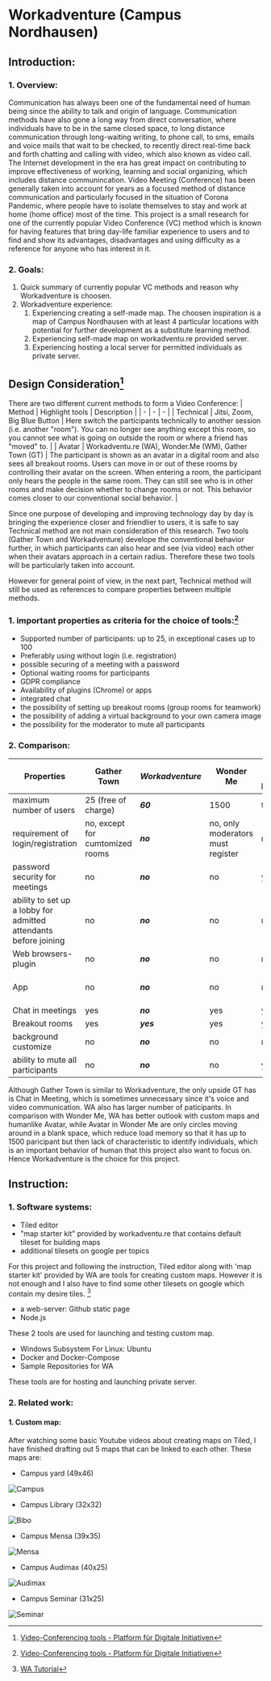 # Workadventure (Campus Nordhausen)
## Introduction:
### 1. Overview:
Communication has always been one of the fundamental need of human being since the ability to talk and origin of language. Communication methods have also gone a long way from direct conversation, where individuals have to be in the same closed space, to long distance communication through long-waiting writing, to phone call, to sms, emails and voice mails that wait to be checked, to recently direct real-time back and forth chatting and calling with video, which also known as video call. The Internet development in the era has great impact on contributing to improve effectiveness of working, learning and social organizing, which includes distance communincation. Video Meeting (Conference) has been generally taken into account for years as a focused method of distance communication and particularly focused in the situation of Corona Pandemic, where people have to isolate themselves to stay and work at home (home office) most of the time. This project is a small research for one of the currently popular Video Conference (VC) method which is known for having features that bring day-life familiar experience to users and to find and show its advantages, disadvantages and using difficulty as a reference for anyone who has interest in it.

### 2. Goals: 
1. Quick summary of currently popular VC methods and reason why Workadventure is choosen.
2. Workadventure experience:
    1. Experiencing creating a self-made map. The choosen inspiration is a map of Campus Nordhausen with at least 4 particular locations with potential for further development as a substitute learning method.
    2. Experiencing self-made map on workadventu.re provided server.
    3. Experiencing hosting a local server for permitted individuals as private server.

## Design Consideration[^1]
There are two different current methods to form a Video Conference: 
| Method | Highlight tools | Description |
| - | - | - |
| Technical | Jitsi, Zoom, Big Blue Button | Here switch the participants technically to another session (i.e. another "room"). You can no longer see anything except this room, so you cannot see what is going on outside the room or where a friend has "moved" to. |
| Avatar | Workadventu.re (WA), Wonder.Me (WM), Gather Town (GT) | The participant is shown as an avatar in a digital room and also sees all breakout rooms. Users can move in or out of these rooms by controlling their avatar on the screen. When entering a room, the participant only hears the people in the same room. They can still see who is in other rooms and make decision whether to change rooms or not. This behavior comes closer to our conventional social behavior. |

[^1]: [Video-Conferencing tools - Platform für Digitale Initiativen](https://digitaleinitiativen.at/video-conferencing-tools/)

Since one purpose of developing and improving technology day by day is bringing the experience closer and friendlier to users, it is safe to say Technical method are not main consideration of this research. Two tools (Gather Town and Workadventure) develope the conventional behavior further, in which participants can also hear and see (via video) each other when their avatars approach in a certain radius. Therefore these two tools will be particularly taken into account.

However for general point of view, in the next part, Technical method will still be used as references to compare properties between multiple methods.

### 1. important properties as criteria for the choice of tools:[^1]
* Supported number of participants: up to 25, in exceptional cases up to 100
* Preferably using without login (i.e. registration)
* possible securing of a meeting with a password
* Optional waiting rooms for participants
* GDPR compliance
* Availability of plugins (Chrome) or apps
* integrated chat
* the possibility of setting up breakout rooms (group rooms for teamwork)
* the possibility of adding a virtual background to your own camera image
* the possibility for the moderator to mute all participants

### 2. Comparison:
| Properties | Gather Town | ***Workadventure*** | Wonder Me | Big Blue Button | Zoom | Jitsi |
| ---|---|---|---|---|---|---|
| maximum number of users |25 (free of charge)|***60***|1500|tbd|100|50|
| requirement of login/registration|no, except for cumtomized rooms|***no***|no, only moderators must register|no|optional|no|
| password security for meetings|no|***no***|no|yes|yes|yes|
| ability to set up a lobby for admitted attendants before joining|no|***no***|no|no|yes|yes|
| Web browsers-plugin|no|***no***|no|no|yes|yes|
| App|no|***no***|no|no|Win, IOS, Android|Win, IOS, Android|
| Chat in meetings|yes|***no***|yes|yes|yes|yes|
| Breakout rooms|yes|***yes***|yes|yes|yes|no|
| background customize|no|***no***|no|no|yes|yes|
| ability to mute all participants|no|***no***|no|yes|yes|yes|

Although Gather Town is similar to Workadventure, the only upside GT has is Chat in Meeting, which is sometimes unnecessary since it's voice and video communication. WA also has larger number of paticipants. In comparison with Wonder Me, WA has better outlook with custom maps and humanlike Avatar, while Avatar in Wonder Me are only circles moving around in a blank space, which reduce load memory so that it has up to 1500 paricipant but then lack of characteristic to identify individuals, which is an important behavior of human that this project also want to focus on. Hence Workadventure is the choice for this project.

## Instruction:
### 1. Software systems:
* Tiled editor
* "map starter kit" provided by workadventu.re that contains default tileset for building maps
* additional tilesets on google per topics

For this project and following the instruction, Tiled editor along with 'map starter kit' provided by WA are tools for creating custom maps. However it is not enough and I also have to find some other tilesets on google which contain my desire tiles. [^2]
[^2]:[WA Tutorial](https://workadventu.re/map-building/)
* a web-server: Github static page
* Node.js

These 2 tools are used for launching and testing custom map.

* Windows Subsystem For Linux: Ubuntu
* Docker and Docker-Compose
* Sample Repositories for WA

These tools are for hosting and launching private server.
### 2. Related work:
#### 1. Custom map:
After watching some basic Youtube videos about creating maps on Tiled, I have finished drafting out 5 maps that can be linked to each other. These maps are:
- Campus yard (49x46)
<img src="https://user-images.githubusercontent.com/66717834/149056247-c36a3d8f-ee86-4c53-82f3-2037fcc0b020.png" alt="Campus">

- Campus Library (32x32)
<img src="https://user-images.githubusercontent.com/66717834/149056712-97879e8e-86f9-4455-a7a2-e1c78a0920bf.png" alt="Bibo">

- Campus Mensa (39x35)
<img src="https://user-images.githubusercontent.com/66717834/149299955-c82fc6f5-934b-4236-a981-699865c6ca81.png" alt="Mensa">

- Campus Audimax (40x25)
<img src="https://user-images.githubusercontent.com/66717834/149299745-3b0d5dff-dfdc-40a0-a475-05855f781939.png" alt="Audimax">

- Campus Seminar (31x25)
<img src="https://user-images.githubusercontent.com/66717834/149300093-bcaeda90-22e2-498e-830b-abb5adaf5381.png" alt="Seminar">


